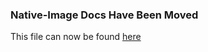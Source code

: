 ### Native-Image Docs Have Been Moved
This file can now be found [here](../docs/reference-manual/native-image/DebugInfo.md)